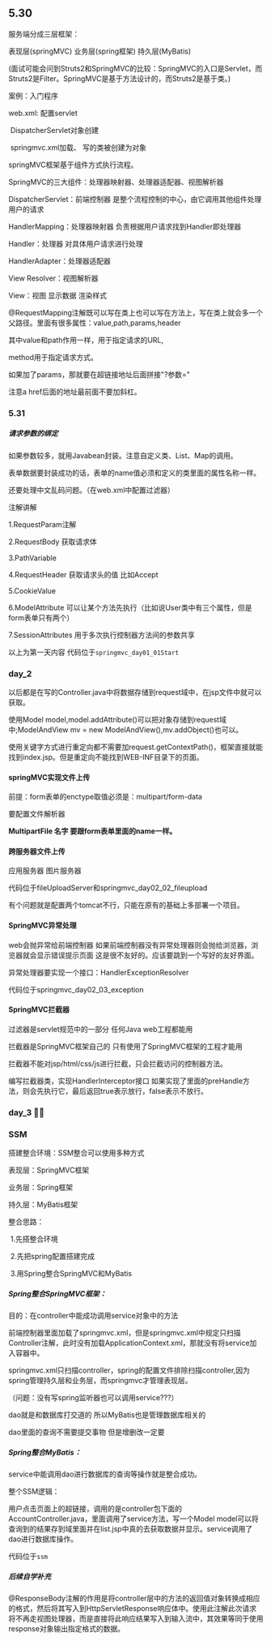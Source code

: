 ## 5.30

服务端分成三层框架：

表现层(springMVC)  业务层(spring框架)  持久层(MyBatis)

(面试可能会问到Struts2和SpringMVC的比较：SpringMVC的入口是Servlet，而Struts2是Filter。SpringMVC是基于方法设计的，而Struts2是基于类。)



案例：入门程序   

web.xml: 配置servlet  

​                 DispatcherServlet对象创建

​                 springmvc.xml加载、 写的类被创建为对象

 

springMVC框架基于组件方式执行流程。

SpringMVC的三大组件：处理器映射器、处理器适配器、视图解析器       

DispatcherServlet：前端控制器   是整个流程控制的中心，由它调用其他组件处理用户的请求

HandlerMapping：处理器映射器   负责根据用户请求找到Handler即处理器

Handler：处理器   对具体用户请求进行处理

HandlerAdapter：处理器适配器

View Resolver：视图解析器

View：视图   显示数据 渲染样式



@RequestMapping注解既可以写在类上也可以写在方法上，写在类上就会多一个父路径。里面有很多属性：value,path,params,header

其中value和path作用一样，用于指定请求的URL,

method用于指定请求方式。

如果加了params，那就要在超链接地址后面拼接"?参数="

注意a href后面的地址最前面不要加斜杠。



### 5.31

##### 请求参数的绑定

如果参数较多，就用Javabean封装。注意自定义类、List、Map的调用。

表单数据要封装成功的话，表单的name值必须和定义的类里面的属性名称一样。

还要处理中文乱码问题。（在web.xml中配置过滤器）



注解讲解

1.RequestParam注解

2.RequestBody  获取请求体

3.PathVariable

4.RequestHeader  获取请求头的值 比如Accept

5.CookieValue

6.ModelAttribute  可以让某个方法先执行（比如说User类中有三个属性，但是form表单只有两个）

7.SessionAttributes  用于多次执行控制器方法间的参数共享

以上为第一天内容  代码位于`springmvc_day01_01Start`



### day_2

以后都是在写的Controller.java中将数据存储到request域中，在jsp文件中就可以获取。

使用Model model,model.addAttribute()可以把对象存储到request域中;ModelAndView mv = new ModelAndView(),mv.addObject()也可以。

使用关键字方式进行重定向都不需要加request.getContextPath()，框架直接就能找到index.jsp。但是重定向不能找到WEB-INF目录下的页面。

#### springMVC实现文件上传

前提：form表单的enctype取值必须是：multipart/form-data

要配置文件解析器

**MultipartFile  名字 要跟form表单里面的name一样。**



#### 跨服务器文件上传

应用服务器   图片服务器

代码位于fileUploadServer和springmvc_day02_02_fileupload

有个问题就是配置两个tomcat不行，只能在原有的基础上多部署一个项目。

#### SpringMVC异常处理

web会抛异常给前端控制器  如果前端控制器没有异常处理器则会抛给浏览器，浏览器就会显示错误提示页面   这是很不友好的。应该要跳到一个写好的友好界面。

异常处理器要实现一个接口：HandlerExceptionResolver

代码位于springmvc_day02_03_exception

#### SpringMVC拦截器

过滤器是servlet规范中的一部分  任何Java web工程都能用

拦截器是SpringMVC框架自己的  只有使用了SpringMVC框架的工程才能用

拦截器不能对jsp/html/css/js进行拦截，只会拦截访问的控制器方法。

编写拦截器类，实现HandlerInterceptor接口   如果实现了里面的preHandle方法，则会先执行它，最后返回true表示放行，false表示不放行。



### day_3  :blonde_woman:

### SSM

搭建整合环境：SSM整合可以使用多种方式

表现层：SpringMVC框架

业务层：Spring框架

持久层：MyBatis框架

整合思路：

​        1.先搭整合环境

​        2.先把spring配置搭建完成

​        3.用Spring整合SpringMVC和MyBatis



##### Spring整合SpringMVC框架：

目的：在controller中能成功调用service对象中的方法

前端控制器里面加载了springmvc.xml，但是springmvc.xml中规定只扫描Controller注解，此时没有加载ApplicationContext.xml，那就没有将service加入容器中。

springmvc.xml只扫描controller，spring的配置文件排除扫描controller,因为spring管理持久层和业务层，而springmvc才管理表现层。

（问题：没有写spring监听器也可以调用service???）

dao就是和数据库打交道的  所以MyBatis也是管理数据库相关的 

dao里面的查询不需要提交事物  但是增删改一定要

##### Spring整合MyBatis：

service中能调用dao进行数据库的查询等操作就是整合成功。



整个SSM逻辑：

用户点击页面上的超链接，调用的是controller包下面的AccountController.java，里面调用了service方法，写一个Model model可以将查询到的结果存到域里面并在list.jsp中真的去获取数据并显示。service调用了dao进行数据库操作。

代码位于`ssm`



##### 后续自学补充

@ResponseBody注解的作用是将controller层中的方法的返回值对象转换成相应的格式，然后将其写入到HttpServletResponse响应体中。使用此注解此次请求将不再走视图处理器，而是直接将此响应结果写入到输入流中，其效果等同于使用response对象输出指定格式的数据。



